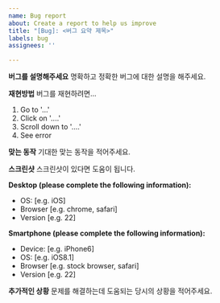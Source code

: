 ```yaml
---
name: Bug report
about: Create a report to help us improve
title: "[Bug]: <버그 요약 제목>"
labels: bug
assignees: ''

---
```


**버그를 설명해주세요**
명확하고 정확한 버그에 대한 설명을 해주세요.

**재현방법**
버그를 재현하려면...
1. Go to '...'
2. Click on '....'
3. Scroll down to '....'
4. See error

**맞는 동작**
기대한 맞는 동작을 적어주세요.

**스크린샷**
스크린샷이 있다면 도움이 됩니다.

**Desktop (please complete the following information):**
 - OS: [e.g. iOS]
 - Browser [e.g. chrome, safari]
 - Version [e.g. 22]

**Smartphone (please complete the following information):**
 - Device: [e.g. iPhone6]
 - OS: [e.g. iOS8.1]
 - Browser [e.g. stock browser, safari]
 - Version [e.g. 22]

**추가적인 상황**
문제를 해결하는데 도움되는 당시의 상황을 적어주세요.
